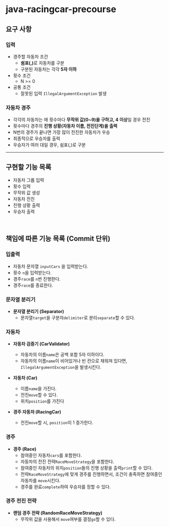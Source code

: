 # java-racingcar-precourse

## 요구 사항 ##

### 입력 ###
- 경주할 자동차 조건
  - <b>쉼표(,)</b>로 자동차를 구분
  - 구분된 자동차는 각각 <b>5자 이하</b>
- 횟수 조건
  - N >= 0
- 공통 조건
  - 잘못된 입력 <code>IllegalArgumentException</code> 발생

### 자동차 경주 ###
- 각각의 자동차는 매 횟수마다 <b>무작위 값(0~9)을 구하고, 4 이상</b>일 경우 전진
- 횟수마다 경주의 <b>진행 상황(자동차 이름, 전진단계)을 출력</b>
- N번의 경주가 끝나면 가장 많이 전진한 자동차가 우승
- 최종적으로 우승자를 출력 
- 우승자가 여러 대일 경우, 쉼표(,)로 구분

---

## 구현할 기능 목록 ##
- 자동차 그룹 입력
- 횟수 입력
- 무작위 값 생성
- 자동차 전진
- 진행 상황 출력
- 우승자 출력

<br />

## 책임에 따른 기능 목록 (Commit 단위) ##

### 입출력 ###

- 자동차 문자열 <code>inputCars</code> 을 입력받는다.
- 횟수 <code>n</code>을 입력받는다.
- 경주<code>race</code>를 <code>n</code>번 진행한다.
- 경주<code>race</code>를 종료한다.

### 문자열 분리기 ###

- <b>문자열 분리기 (Separator)</b>
  - 문자열<code>target</code>을 구분자<code>delimiter</code>로 분리<code>separate</code>할 수 있다.

### 자동차 ###

- <b>자동차 검증기 (CarValidator)</b>
  - 자동차의 이름<code>name</code>은 공백 포함 5자 이하이다.
  - 자동차의 이름<code>name</code>이 비어있거나 빈 칸으로 채워져 있다면, <code>IllegalArgumentException</code>을 발생시킨다.

- <b>자동차 (Car)</b>
  - 이름<code>name</code>을 가진다.
  - 전진<code>move</code>할 수 있다.
  - 위치<code>position</code>를 가진다

- <b>경주 자동차 (RacingCar)</b>
  - 전진<code>move</code>할 시, <code>position</code>이 1 증가한다.

### 경주 ###

- <b>경주 (Race)</b>
  - 참여중인 자동차<code>cars</code>를 포함한다.
  - 자동차의 전진 전략<code>RaceMoveStrategy</code>을 포함한다.
  - 참여중인 자동차의 위치<code>position</code>들의 진행 상황을 출력<code>print</code>할 수 있다.
  - 전략<code>RaceMoveStrategy</code>에 맞게 경주를 진행하면서, 조건이 충족하면 참여중인 자동차를 <code>move</code>시킨다.
  - 경주를 완료<code>complete</code>하여 우승자를 정할 수 있다.

### 경주 전진 전략 ###

- <b>랜덤 경주 전략 (RandomRaceMoveStrategy)</b>
  - 무작위 값을 사용해서 <code>move</code>여부를 결정<code>go</code>할 수 있다.
